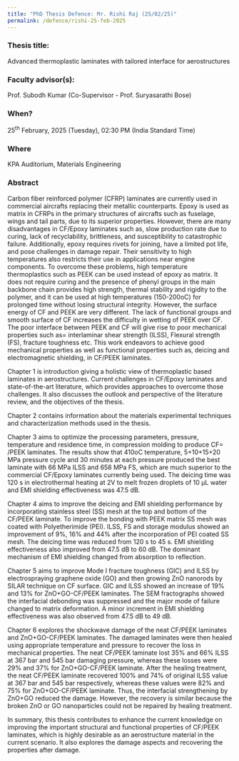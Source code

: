 ```yaml
---
title: "PhD Thesis Defence: Mr. Rishi Raj (25/02/25)"
permalink: /defence/rishi-25-feb-2025
---
```

### Thesis title:
Advanced thermoplastic laminates with tailored interface for  aerostructures

### Faculty advisor(s):
Prof. Subodh Kumar (Co-Supervisor - Prof. Suryasarathi Bose)

### When?
25<sup>th</sup> February, 2025 (Tuesday), 02:30 PM (India Standard Time)


### Where
KPA Auditorium, Materials Engineering

### Abstract
Carbon fiber reinforced polymer (CFRP) laminates are currently used in  commercial aircrafts replacing their metallic counterparts. Epoxy is  used as matrix in CFRPs in the primary structures of aircrafts such as  fuselage, wings and tail parts, due to its superior properties. However,  there are many disadvantages in CF/Epoxy laminates such as, slow  production rate due to curing, lack of recyclability, brittleness, and  susceptibility to catastrophic failure. Additionally, epoxy requires  rivets for joining, have a limited pot life, and pose challenges in  damage repair. Their sensitivity to high temperatures also restricts  their use in applications near engine components. To overcome these  problems, high temperature thermoplastics such as PEEK can be used  instead of epoxy as matrix. It does not require curing and the presence  of phenyl groups in the main backbone chain provides high strength,  thermal stability and rigidity to the polymer, and it can be used at  high temperatures (150-200oC) for prolonged time without losing  structural integrity. However, the surface energy of CF and PEEK are  very different. The lack of functional groups and smooth surface of CF  increases the difficulty in wetting of PEEK over CF. The poor interface  between PEEK and CF will give rise to poor mechanical properties such as=  interlaminar shear strength (ILSS), Flexural strength (FS), fracture toughness etc. This work endeavors to achieve good mechanical  properties as well as functional properties such as, deicing and  electromagnetic shielding, in CF/PEEK laminates.

 Chapter 1 is introduction giving a holistic view of thermoplastic based  laminates in aerostructures. Current challenges in CF/Epoxy laminates  and state-of-the-art literature, which provides approaches to overcome  those challenges. It also discusses the outlook and perspective of the  literature review, and the objectives of the thesis.

 Chapter 2 contains information about the materials experimental  techniques and characterization methods used in the thesis.

 Chapter 3 aims to optimize the processing parameters, pressure,  temperature and residence time, in compression molding to produce CF= /PEEK laminates. The results show that 410oC temperature, 5+10+15+20 MPa pressure cycle and 30 minutes at each pressure produced  the best laminate with 66 MPa ILSS and 658 MPa FS, which are much  superior to the commercial CF/Epoxy laminates currently being used. The  deicing time was 120 s in electrothermal heating at 2V to melt frozen  droplets of 10 μL water and EMI shielding effectiveness was 47.5 dB.

 Chapter 4 aims to improve the deicing and EMI shielding performance by  incorporating stainless steel (SS) mesh at the top and bottom of the  CF/PEEK laminate. To improve the bonding with PEEK matrix SS mesh was  coated with Polyetherimide (PEI). ILSS, FS and storage modulus showed an  improvement of 9%, 16% and 44% after the incorporation of PEI coated SS  mesh. The deicing time was reduced from 120 s to 45 s. EMI shielding  effectiveness also improved from 47.5 dB to 60 dB. The dominant  mechanism of EMI shielding changed from absorption to reflection.

 Chapter 5 aims to improve Mode I fracture toughness (GIC) and ILSS by  electrospraying graphene oxide (GO) and then growing ZnO nanorods by  SILAR technique on CF surface. GIC and ILSS showed an increase of 19%  and 13% for ZnO+GO-CF/PEEK laminates. The SEM fractographs showed the  interfacial debonding was suppressed and the major mode of failure  changed to matrix deformation. A minor increment in EMI shielding  effectiveness was also observed from 47.5 dB to 49 dB.

 Chapter 6 explores the shockwave damage of the neat CF/PEEK laminates  and ZnO+GO-CF/PEEK laminates. The damaged laminates were then healed  using appropriate temperature and pressure to recover the loss in  mechanical properties. The neat CF/PEEK laminate lost 35% and 66% ILSS  at 367 bar and 545 bar damaging pressure, whereas these losses were 29%  and 37% for ZnO+GO-CF/PEEK laminate. After the healing treatment, the  neat CF/PEEK laminate recovered 100% and 74% of original ILSS value at  367 bar and 545 bar respectively, whereas these values were 82% and 75%  for ZnO+GO-CF/PEEK laminate. Thus, the interfacial strengthening by  ZnO+GO reduced the damage. However, the recovery is similar because the  broken ZnO or GO nanoparticles could not be repaired by healing  treatment.

 In summary, this thesis contributes to enhance the current knowledge on  improving the important structural and functional properties of CF/PEEK  laminates, which is highly desirable as an aerostructure material in the  current scenario. It also explores the damage aspects and recovering the  properties after damage.